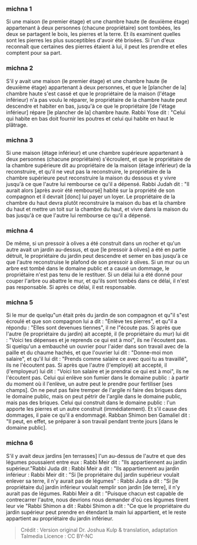 
### michna 1
Si une maison (le premier étage) et une chambre haute (le deuxième étage) appartenant à deux personnes (chacune propriétaire) sont tombées, les deux se partagent le bois, les pierres et la terre. Et ils examinent quelles sont les pierres les plus susceptibles d'avoir été brisées. Si l'un d'eux reconnaît que certaines des pierres étaient à lui, il peut les prendre et elles comptent pour sa part.

### michna 2
S'il y avait une maison (le premier étage) et une chambre haute (le deuxième étage) appartenant à deux personnes, et que le [plancher de la] chambre haute s'est cassé et que le propriétaire de la maison (l'étage inférieur) n'a pas voulu le réparer, le propriétaire de la chambre haute peut descendre et habiter en bas, jusqu'à ce que le propriétaire [de l'étage inférieur] répare [le plancher de la] chambre haute. Rabbi Yose dit :  "Celui qui habite en bas doit fournir les poutres et celui qui habite en haut le plâtrage.

### michna 3
Si une maison (étage inférieur) et une chambre supérieure appartenant à deux personnes (chacune propriétaire) s'écroulent, et que le propriétaire de la chambre supérieure dit au propriétaire de la maison (étage inférieur) de la reconstruire, et qu'il ne veut pas la reconstruire, le propriétaire de la chambre supérieure peut reconstruire la maison du dessous et y vivre jusqu'à ce que l'autre lui rembourse ce qu'il a dépensé. Rabbi Judah dit :  "Il aurait alors [après avoir été remboursé] habité sur la propriété de son compagnon et il devrait [donc] lui payer un loyer.  Le propriétaire de la chambre du haut devra plutôt reconstruire la maison du bas et la chambre du haut et mettre un toit sur la chambre du haut, et vivre dans la maison du bas jusqu'à ce que l'autre lui rembourse ce qu'il a dépensé.

### michna 4
De même, si un pressoir à olives a été construit dans un rocher et qu'un autre avait un jardin au-dessus, et que [le pressoir à olives] a été en partie détruit, le propriétaire du jardin peut descendre et semer en bas jusqu'à ce que l'autre reconstruise le plafond de son pressoir à olives. Si un mur ou un arbre est tombé dans le domaine public et a causé un dommage, le propriétaire n'est pas tenu de le restituer. Si un délai lui a été donné pour couper l'arbre ou abattre le mur, et qu'ils sont tombés dans ce délai, il n'est pas responsable. Si après ce délai, il est responsable.

### michna 5
Si le mur de quelqu"un était près du jardin de son compagnon et qu"il s"est écroulé et que son compagnon lui a dit : "Enlève tes pierres", et qu"il a répondu : "Elles sont devenues tiennes", il ne l"écoute pas. Si après que l'autre (le propriétaire du jardin) ait accepté, il (le propriétaire du mur) lui dit : "Voici tes dépenses et je reprends ce qui est à moi", ils ne l'écoutent pas. Si quelqu'un a embauché un ouvrier pour l'aider dans son travail avec de la paille et du chaume hachés, et que l'ouvrier lui dit : "Donne-moi mon salaire", et qu'il lui dit : "Prends comme salaire ce avec quoi tu as travaillé", ils ne l'écoutent pas. Si après que l'autre (l'employé) ait accepté, il (l'employeur) lui dit : "Voici ton salaire et je prendrai ce qui est à moi", ils ne l'écoutent pas. Celui qui enlève son fumier dans le domaine public : à partir du moment où il l'enlève, un autre peut le prendre pour fertiliser [ses champs]. On ne peut pas faire tremper de l'argile ni faire des briques dans le domaine public, mais on peut pétrir de l'argile dans le domaine public, mais pas des briques. Celui qui construit dans le domaine public : l'un apporte les pierres et un autre construit (immédiatement). Et s'il cause des dommages, il paie ce qu'il a endommagé. Rabban Shimon ben Gamaliel dit :  "Il peut, en effet, se préparer à son travail pendant trente jours [dans le domaine public].

### michna 6
S'il y avait deux jardins [en terrasses] l'un au-dessus de l'autre et que des légumes poussaient entre eux : Rabbi Meir dit :  "Ils appartiennent au jardin supérieur."Rabbi Juda dit :  Rabbi Meir a dit : "Ils appartiennent au jardin inférieur :  Rabbi Meir dit : "Si [le propriétaire du] jardin supérieur voulait enlever sa terre, il n'y aurait pas de légumes" : Rabbi Juda a dit : "Si [le propriétaire du] jardin inférieur voulait remplir son jardin [de terre], il n'y aurait pas de légumes. Rabbi Meir a dit :  "Puisque chacun est capable de contrecarrer l'autre, nous devrions nous demander d'où ces légumes tirent leur vie "Rabbi Shimon a dit :  Rabbi Shimon a dit : "Ce que le propriétaire du jardin supérieur peut prendre en étendant la main lui appartient, et le reste appartient au propriétaire du jardin inférieur.

>Crédit : Version original Dr. Joshua Kulp & translation, adaptation Talmedia
>Licence : CC BY-NC